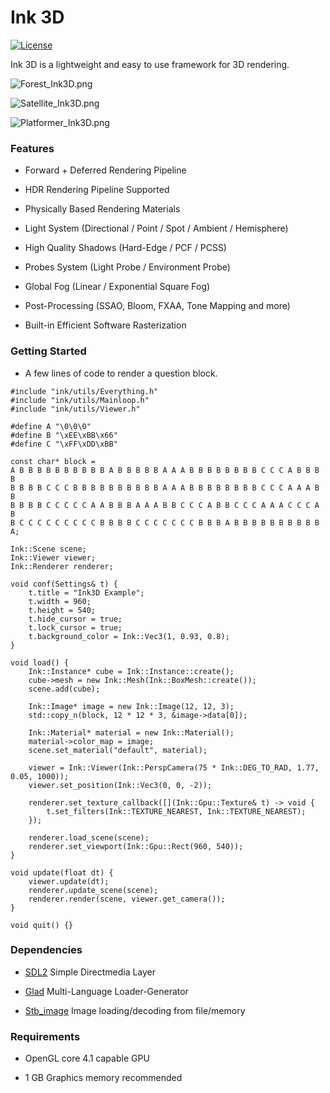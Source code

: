 Ink 3D
========

[![License](http://img.shields.io/:license-mit-blue.svg)](http://doge.mit-license.org)

Ink 3D is a lightweight and easy to use framework for 3D rendering.

![Forest_Ink3D.png](https://s2.loli.net/2022/09/16/HWl1xMqmyFhAvNp.png "Forest - Render by Ink3D")

![Satellite_Ink3D.png](https://s2.loli.net/2022/09/16/dJblkZyncmNR3oF.png "Satellite - Render by Ink3D")

![Platformer_Ink3D.png](https://s2.loli.net/2022/09/19/eO61ZPmyVGjtCSA.png "Platformer Game - Render by Ink3D")

### Features ###

- Forward + Deferred Rendering Pipeline

- HDR Rendering Pipeline Supported

- Physically Based Rendering Materials

- Light System (Directional / Point / Spot / Ambient / Hemisphere)

- High Quality Shadows (Hard-Edge / PCF / PCSS)

- Probes System (Light Probe / Environment Probe)

- Global Fog (Linear / Exponential Square Fog)

- Post-Processing (SSAO, Bloom, FXAA, Tone Mapping and more)

- Built-in Efficient Software Rasterization

### Getting Started ###

- A few lines of code to render a question block.

```
#include "ink/utils/Everything.h"
#include "ink/utils/Mainloop.h"
#include "ink/utils/Viewer.h"

#define A "\0\0\0"
#define B "\xEE\xBB\x66"
#define C "\xFF\xDD\xBB"

const char* block =
A B B B B B B B B B B A B B B B B A A A B B B B B B B B C C C A B B B B
B B B B C C C B B B B B B B B B B A A A B B B B B B B B C C C A A A B B
B B B B C C C C C A A B B B A A A B B C C C A B B C C C A A A C C C A B
B C C C C C C C C C B B B B C C C C C C C B B B A B B B B B B B B B B A;

Ink::Scene scene;
Ink::Viewer viewer;
Ink::Renderer renderer;

void conf(Settings& t) {
    t.title = "Ink3D Example";
    t.width = 960;
    t.height = 540;
    t.hide_cursor = true;
    t.lock_cursor = true;
    t.background_color = Ink::Vec3(1, 0.93, 0.8);
}

void load() {
    Ink::Instance* cube = Ink::Instance::create();
    cube->mesh = new Ink::Mesh(Ink::BoxMesh::create());
    scene.add(cube);
    
    Ink::Image* image = new Ink::Image(12, 12, 3);
    std::copy_n(block, 12 * 12 * 3, &image->data[0]);
    
    Ink::Material* material = new Ink::Material();
    material->color_map = image;
    scene.set_material("default", material);
    
    viewer = Ink::Viewer(Ink::PerspCamera(75 * Ink::DEG_TO_RAD, 1.77, 0.05, 1000));
    viewer.set_position(Ink::Vec3(0, 0, -2));
    
    renderer.set_texture_callback([](Ink::Gpu::Texture& t) -> void {
        t.set_filters(Ink::TEXTURE_NEAREST, Ink::TEXTURE_NEAREST);
    });
    
    renderer.load_scene(scene);
    renderer.set_viewport(Ink::Gpu::Rect(960, 540));
}

void update(float dt) {
    viewer.update(dt);
    renderer.update_scene(scene);
    renderer.render(scene, viewer.get_camera());
}

void quit() {}
```

### Dependencies ###

- [SDL2](https://libsdl.org) Simple Directmedia Layer

- [Glad](https://glad.dav1d.de) Multi-Language Loader-Generator

- [Stb_image](https://github.com/nothings/stb) Image loading/decoding from file/memory

### Requirements ###

- OpenGL core 4.1 capable GPU

- 1 GB Graphics memory recommended

